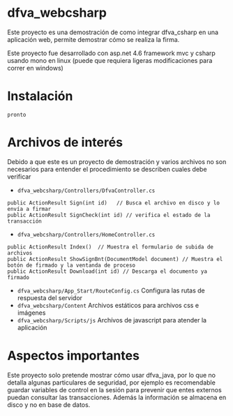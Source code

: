 # dfva_webcsharp

Este proyecto es una demostración de como integrar dfva_csharp en una aplicación web, permite demostrar cómo se realiza la firma.

Este proyecto fue desarrollado con asp.net 4.6 framework mvc y csharp usando mono en linux (puede que requiera ligeras modificaciones para correr en windows)

# Instalación

    pronto

# Archivos de interés 

Debido a que este es un proyecto de demostración y varios archivos no son necesarios para entender el procedimiento se describen cuales debe verificar

- `dfva_webcsharp/Controllers/DfvaController.cs` 

```
public ActionResult Sign(int id)   // Busca el archivo en disco y lo envía a firmar
public ActionResult SignCheck(int id) // verifica el estado de la transacción
```

- `dfva_webcsharp/Controllers/HomeController.cs` 

```
public ActionResult Index()  // Muestra el formulario de subida de archivos
public ActionResult ShowSignBnt(DocumentModel document) // Muestra el botón de firmado y la ventanda de proceso
public ActionResult Download(int id) // Descarga el documento ya firmado
```

- `dfva_webcsharp/App_Start/RouteConfig.cs`   Configura las rutas de respuesta del servidor
- `dfva_webcsharp/Content`  Archivos estáticos para archivos css e imágenes
- `dfva_webcsharp/Scripts/js`  Archívos de javascript para atender la aplicación

# Aspectos importantes 

Este proyecto solo pretende mostrar cómo usar dfva_java, por lo que no detalla algunas particulares de seguridad, por ejemplo es recomendable guardar variables de control en la sesión para prevenir que entes externos puedan consultar las transacciones. Además la información se almacena en disco y no en base de datos.

